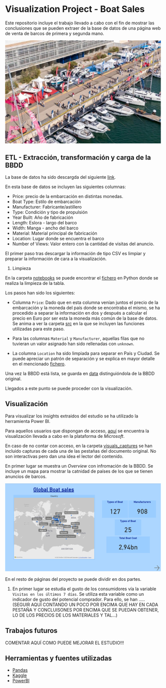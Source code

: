 # Visualization Project - Boat Sales
Este repositorio incluye el trabajo llevado a cabo con el fin de mostrar las conclusiones que se pueden extraer de la base de datos de una página web de venta de barcos de primera y segunda mano.

![ValenciaBoatShow](./images/BoatShow.jpg)

## ETL - Extracción, transformación y carga de la BBDD

La base de datos ha sido descargda del siguiente [link](https://www.kaggle.com/datasets/karthikbhandary2/boat-sales/data).

En esta base de datos se incluyen las siguientes columnas:
* Price: precio de la embarcación en distintas monedas.
* Boat Type: Estilo de embarcación
* Manufacturer: Fabricante/astillero
* Type: Condición y tipo de propulsión
* Year Built: Año de fabricación
* Length: Eslora - largo del barco
* Width: Manga - ancho del barco
* Material: Material principal de fabricación
* Location: Lugar donde se encuentra el barco
* Number of Views: Valor entero con la cantidad de visitas del anuncio.

El primer paso tras descargar la información de tipo CSV es limpiar y preparar la información de cara a la visualización.

1) Limpieza

En la carpeta [notebooks](https://github.com/Jacobomb/VisualizationProject-Boat_Sales/tree/main/notebooks) se puede encontrar el [fichero](https://github.com/Jacobomb/VisualizationProject-Boat_Sales/blob/main/notebooks/1.CleaningData.ipynb) en Python donde se realiza la limpieza de la tabla. 

Los pasos han sido los siguientes:

* Columna `Price`: Dado que en esta columna venían juntos el precio de la embarcación y la moneda del país donde se encontraba el mismo, se ha procedido a separar la información en dos y después a calcular el precio en Euro por ser esta la moneda más común de la base de datos. Se anima a ver la carpeta [src](https://github.com/Jacobomb/VisualizationProject-Boat_Sales/tree/main/src) en la que se incluyen las funciones utilizadas para este paso.

* Para las columnas `Material` y `Manufacturer`, aquellas filas que no tuvieran un valor asignado han sido rellenadas con `unknown`. 

* La columna `Location` ha sido limpiada para separar en País y Ciudad. Se puede apreciar un patrón de separación y se explica en mayor detalle en el mencionado [fichero](https://github.com/Jacobomb/VisualizationProject-Boat_Sales/blob/main/notebooks/1).

Una vez la BBDD está lista, se guarda en [data](https://github.com/Jacobomb/VisualizationProject-Boat_Sales/tree/main/data) distinguióndola de la BBDD original. 

Llegados a este punto se puede proceder con la visualización.

## Visualización

Para visualizar los insights extraidos del estudio se ha utilizado la herramienta Power BI. 

Para aquellos usuarios que dispongan de acceso, [aquí](https://app.powerbi.com/groups/me/reports/a79565ec-3dd7-4219-9099-cd4a31be35eb/ReportSectionb37d356e0c97e07a0a98?experience=power-bi) se encuentra la visualización llevada a cabo en la plataforma de *Microsoft*.

En caso de no contar con acceso, en la carpeta [visuals_captures](https://github.com/Jacobomb/VisualizationProject-Boat_Sales/tree/main/visuals_captures) se han incluido capturas de cada una de las pestañas del documento original. No son interactivas pero dan una idea el lector del contenido.

En primer lugar se muestra un *Overview* con infromación de la BBDD. Se incluye un mapa para mostrar la catnidad de países de los que se tienen anuncios de barcos.

![Overview](./visuals_captures/Overview.png)

En el resto de páginas del proyecto se puede dividir en dos partes. 

1) En primer lugar se estudia el gusto de los consumidores vía la variable `Visitas en los últimos 7 días`. Se utiliza esta variable como un indicador de gusto del potencial comprador. Para ello, se han .....(SEGUIR AQUÍ CONTANDO UN POCO POR ENCIMA QUE HAY EN CADA PESTAÑA Y CONCLUISONES POR ENCIMA QUE SE PUEDAN OBTENER, LO DE LOS PRECIOS DE LOS MATERIALES Y TAL...)

## Trabajos futuros

COMENTAR AQUÍ COMO PUEDE MEJORAR EL ESTUDIO!!!

## Herramientas y fuentes utilizadas

* [Pandas](https://pandas.pydata.org/docs/)
* [Kaggle](https://www.kaggle.com/datasets/karthikbhandary2/boat-sales/data)
* [PowerBI](https://powerbi.microsoft.com/es-es/)





